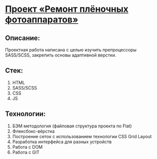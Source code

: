 # [Проект «Ремонт плёночных фотоаппаратов»](https://takeyourenergy.github.io/mesto-project/)

## Описание:
Проектная работа написана c целью изучить препроцессоры SASS/SCSS, закрепить основы адаптивной верстки.

## Стек:
1) HTML
3) SASS/SCSS
2) CSS
3) JS

## Технологии:
1) БЭМ методология (файловая структура проекта по Flat)
2) Флексбокс-вёрстка
3) Построение сеток с использованием технологии CSS Grid Layout
4) Разработка интерфейса для разных устройств
5) Работа с DOM
6) Работа с GIT
